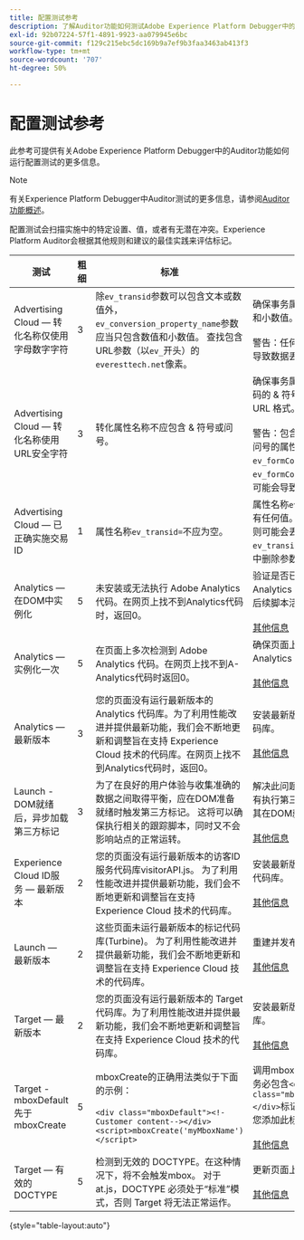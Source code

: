```yaml
---
title: 配置测试参考
description: 了解Auditor功能如何测试Adobe Experience Platform Debugger中的配置。
exl-id: 92b07224-57f1-4891-9923-aa079945e6bc
source-git-commit: f129c215ebc5dc169b9a7ef9b3faa3463ab413f3
workflow-type: tm+mt
source-wordcount: '707'
ht-degree: 50%

---
```


# 配置测试参考

此参考可提供有关Adobe Experience Platform Debugger中的Auditor功能如何运行配置测试的更多信息。

>[!NOTE]
>
>有关Experience Platform Debugger中Auditor测试的更多信息，请参阅[Auditor功能概述](./overview.md)。

配置测试会扫描实施中的特定设置、值，或者有无潜在冲突。Experience Platform Auditor会根据其他规则和建议的最佳实践来评估标记。

| 测试 | 粗细 | 标准 | 推荐 |
| --- | --- | --- | --- |
| Advertising Cloud — 转化名称仅使用字母数字字符 | 3 | 除`ev_transid`参数可以包含文本或数值外，`ev_conversion_property_name`参数应当只包含数值和小数值。 查找包含URL参数（以`ev_`开头）的`everesttech.net`像素。 | 确保事务属性参数仅包含数值和小数值。<br><br>警告：任何其他值类型都可能导致数据丢失。 |
| Advertising Cloud — 转化名称使用URL安全字符 | 3 | 转化属性名称不应包含 &amp; 符号或问号。 | 确保事务属性参数不包含非编码的 &amp; 符号或问号。这会破坏 URL 格式。<br><br>警告：包含非编码的&amp;符号或问号的属性参数（例如： `ev_formComplete?=1`或`ev_formComplete&Submit=1`）可能会导致数据丢失。 |
| Advertising Cloud — 已正确实施交易ID | 1 | 属性名称`ev_transid=`不应为空。 | 属性名称`ev_transid=`不应没有任何值。 如果没有任何值，则可能会丢失事务数据。为`ev_transid=`分配值或从像素中删除参数。 |
| Analytics — 在DOM中实例化 | 5 | 未安装或无法执行 Adobe Analytics 代码。在网页上找不到Analytics代码时，返回0。 | 验证是否已在页面上实施 Analytics 标记，且没有遭到后续脚本活动的阻止。<br><br>[其他信息](https://experienceleague.adobe.com/docs/analytics/implementation/home.html?lang=zh-Hans) |
| Analytics — 实例化一次 | 5 | 在页面上多次检测到 Adobe Analytics 代码。在网页上找不到A-Analytics代码时返回0。 | 确保页面上仅有一个 Analytics 标记。<br><br>[其他信息](https://experienceleague.adobe.com/docs/analytics/implementation/home.html?lang=zh-Hans) |
| Analytics — 最新版本 | 3 | 您的页面没有运行最新版本的 Analytics 代码库。为了利用性能改进并提供最新功能，我们会不断地更新和调整旨在支持 Experience Cloud 技术的代码库。在网页上找不到Analytics代码时，返回0。 | 安装最新版本的 Analytics 代码库。<br><br>[其他信息](https://experienceleague.adobe.com/docs/analytics/implementation/appmeasurement-updates.html?lang=zh-Hans) |
| Launch - DOM就绪后，异步加载第三方标记 | 3 | 为了在良好的用户体验与收集准确的数据之间取得平衡，应在DOM准备就绪时触发第三方标记。 这将可以确保执行相关的跟踪脚本，同时又不会影响站点的正常运转。 | 解决此问题的方法是：调整所有执行第三方像素的规则，使其在DOM就绪时触发。<br><br>[其他信息](../../tags/ui/managing-resources/rules.md) |
| Experience Cloud ID服务 — 最新版本 | 2 | 您的页面没有运行最新版本的访客ID服务代码库visitorAPI.js。 为了利用性能改进并提供最新功能，我们会不断地更新和调整旨在支持 Experience Cloud 技术的代码库。 | 安装最新版本的访客 ID 服务代码库。<br><br>[其他信息](https://experienceleague.adobe.com/docs/id-service/using/id-service-api/library.html?lang=zh-Hans) |
| Launch — 最新版本 | 2 | 这些页面未运行最新版本的标记代码库(Turbine)。 为了利用性能改进并提供最新功能，我们会不断地更新和调整旨在支持 Experience Cloud 技术的代码库。 | 重建并发布标记库。<br><br>[其他信息](../../tags/quick-start/quick-start.md) |
| Target — 最新版本 | 2 | 您的页面没有运行最新版本的 Target 代码库。为了利用性能改进并提供最新功能，我们会不断地更新和调整旨在支持 Experience Cloud 技术的代码库。 | 安装最新版本的 Target 代码库。<br><br>[其他信息](https://developer.adobe.com/target/implement/client-side/) |
| Target - mboxDefault先于mboxCreate | 5 | mboxCreate的正确用法类似于下面的示例：<br><br> `<div class="mboxDefault"><!-Customer content--></div><script>mboxCreate('myMboxName')</script>` | 调用mboxCreate()之前，请务必包含`<div class="mboxDefault"></div>`标记。 at.js 并不会为您添加此标记。<br><br>[其他信息](https://developer.adobe.com/target/implement/client-side/) |
| Target — 有效的DOCTYPE | 5 | 检测到无效的 DOCTYPE。在这种情况下，将不会触发mbox。  对于 at.js，DOCTYPE 必须处于“标准”模式，否则 Target 将无法正常运作。 | 更新页面上的 DOCTYPE。<br><br>[其他信息](https://developer.adobe.com/target/implement/client-side/atjs/target-atjs-faq/) |

{style="table-layout:auto"}
